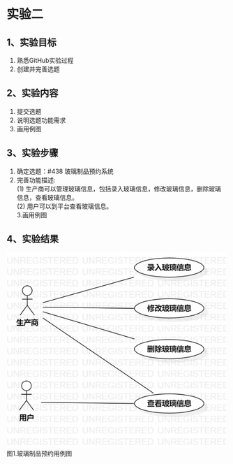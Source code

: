 # 实验二

## 1、实验目标
1. 熟悉GitHub实验过程
2. 创建并完善选题

## 2、实验内容
1. 提交选题
2. 说明选题功能需求
3. 画用例图

## 3、实验步骤
1. 确定选题：#438 玻璃制品预约系统
2. 完善功能描述:  
(1) 生产商可以管理玻璃信息，包括录入玻璃信息，修改玻璃信息，删除玻璃信息，查看玻璃信息。  
(2) 用户可以到平台查看玻璃信息。  
3.画用例图

## 4、实验结果
![uml图](./model2.jpg)
图1.玻璃制品预约用例图

